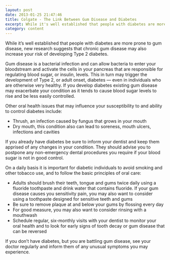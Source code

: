 ```yaml
---
layout: post
date: 2013-01-25 21:47:46
title: Colgate - The Link Between Gum Disease and Diabetes
excerpt: While it's well established that people with diabetes are more prone to gum disease, new research suggests that chronic gum disease may also increase your risk of developing Type 2 diabetes 
category: content
---
```


While it’s well established that people with diabetes are more prone to gum disease, new research suggests that chronic gum disease may also increase your risk of developing Type 2 diabetes.

Gum disease is a bacterial infection and can allow bacteria to enter your bloodstream and activate the cells in your pancreas that are responsible for regulating blood sugar, or insulin, levels. This in turn may trigger the development of Type 2, or adult onset, diabetes — even in individuals who are otherwise very healthy. If you develop diabetes existing gum disease may exacerbate your condition as it tends to cause blood sugar levels to rise and be less easily controlled.

Other oral health issues that may influence your susceptibility to and ability to control diabetes include:

* Thrush, an infection caused by fungus that grows in your mouth
* Dry mouth, this condition also can lead to soreness, mouth ulcers, infections and cavities

If you already have diabetes be sure to inform your dentist and keep them apprised of any changes in your condition. They should advise you to postpone any non-emergency dental procedures you require if your blood sugar is not in good control.

On a daily basis it is important for diabetic individuals to avoid smoking and other tobacco use, and to follow the basic principles of oral care:

* Adults should brush their teeth, tongue and gums twice daily using a fluoride toothpaste and drink water that contains fluoride. If your gum disease causes you sensitivity pain, you may also want to consider using a toothpaste designed for sensitive teeth and gums
* Be sure to remove plaque at and below your gums by flossing every day
* For good measure, you may also want to consider rinsing with a mouthwash 
* Schedule regular, six-monthly visits with your dentist to monitor your oral health and to look for early signs of tooth decay or gum disease that can be reversed

If you don’t have diabetes, but you are battling gum disease, see your doctor regularly and inform them of any unusual symptoms you may experience.